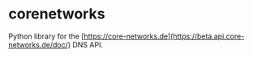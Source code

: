 # corenetworks

Python library for the [https://core-networks.de](https://beta.api.core-networks.de/doc/) DNS API.
